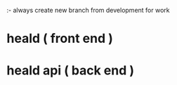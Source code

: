 :- always create new branch from development for work 

# heald  ( front end )  




# heald api ( back end )





